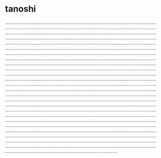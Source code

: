 # tanoshi
........................................................................................................................................................................................................................................................................................................................................................................................................................................................................................................................................................................................................................................................................................................................................................................................................................................................................................................................................................................................................................................................................................................................................................................................................................................................................................................................................................................................................................................................................................................................................................................................................................................................................................................................................................................................................................................................................................................................................................................................................................................................................................................................................................................................................................................................................................................................................................................................................................................................................................................................................................................................................................................................................................................................................................................................................................................................................................................................................................................................................................................................................................................................................................................................................................................................................................................................
